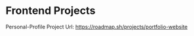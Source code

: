 # Frontend Projects




Personal-Profile
Project Url: https://roadmap.sh/projects/portfolio-website
